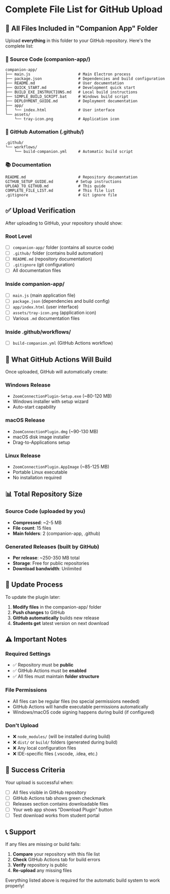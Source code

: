 # Complete File List for GitHub Upload

## 📁 All Files Included in "Companion App" Folder

Upload **everything** in this folder to your GitHub repository. Here's the complete list:

### 🔧 Source Code (companion-app/)
```
companion-app/
├── main.js                     # Main Electron process
├── package.json                # Dependencies and build configuration
├── README.md                   # User documentation
├── QUICK_START.md              # Development quick start
├── BUILD_EXE_INSTRUCTIONS.md   # Local build instructions
├── SIMPLE_BUILD_SCRIPT.bat     # Windows build script
├── DEPLOYMENT_GUIDE.md         # Deployment documentation
├── app/
│   └── index.html              # User interface
└── assets/
    └── tray-icon.png           # Application icon
```

### 🤖 GitHub Automation (.github/)
```
.github/
└── workflows/
    └── build-companion.yml     # Automatic build script
```

### 📚 Documentation
```
README.md                       # Repository documentation
GITHUB_SETUP_GUIDE.md          # Setup instructions
UPLOAD_TO_GITHUB.md             # This guide
COMPLETE_FILE_LIST.md           # This file list
.gitignore                      # Git ignore file
```

## ✅ Upload Verification

After uploading to GitHub, your repository should show:

### Root Level
- [ ] `companion-app/` folder (contains all source code)
- [ ] `.github/` folder (contains build automation)
- [ ] `README.md` (repository documentation)
- [ ] `.gitignore` (git configuration)
- [ ] All documentation files

### Inside companion-app/
- [ ] `main.js` (main application file)
- [ ] `package.json` (dependencies and build config)
- [ ] `app/index.html` (user interface)
- [ ] `assets/tray-icon.png` (application icon)
- [ ] Various `.md` documentation files

### Inside .github/workflows/
- [ ] `build-companion.yml` (GitHub Actions workflow)

## 🚀 What GitHub Actions Will Build

Once uploaded, GitHub will automatically create:

### Windows Release
- `ZoomConnectionPlugin-Setup.exe` (~80-120 MB)
- Windows installer with setup wizard
- Auto-start capability

### macOS Release  
- `ZoomConnectionPlugin.dmg` (~90-130 MB)
- macOS disk image installer
- Drag-to-Applications setup

### Linux Release
- `ZoomConnectionPlugin.AppImage` (~85-125 MB)
- Portable Linux executable
- No installation required

## 📊 Total Repository Size

### Source Code (uploaded by you)
- **Compressed**: ~2-5 MB
- **File count**: 15 files
- **Main folders**: 2 (companion-app, .github)

### Generated Releases (built by GitHub)
- **Per release**: ~250-350 MB total
- **Storage**: Free for public repositories
- **Download bandwidth**: Unlimited

## 🔄 Update Process

To update the plugin later:

1. **Modify files** in the companion-app/ folder
2. **Push changes** to GitHub
3. **GitHub automatically** builds new release
4. **Students get** latest version on next download

## ⚠️ Important Notes

### Required Settings
- ✅ Repository must be **public**
- ✅ GitHub Actions must be **enabled**
- ✅ All files must maintain **folder structure**

### File Permissions
- All files can be regular files (no special permissions needed)
- GitHub Actions will handle executable permissions automatically
- Windows/macOS code signing happens during build (if configured)

### Don't Upload
- ❌ `node_modules/` (will be installed during build)
- ❌ `dist/` or `build/` folders (generated during build)
- ❌ Any local configuration files
- ❌ IDE-specific files (.vscode, .idea, etc.)

## 🎯 Success Criteria

Your upload is successful when:
- [ ] All files visible in GitHub repository
- [ ] GitHub Actions tab shows green checkmark
- [ ] Releases section contains downloadable files
- [ ] Your web app shows "Download Plugin" button
- [ ] Test download works from student portal

## 📞 Support

If any files are missing or build fails:
1. **Compare** your repository with this file list
2. **Check** GitHub Actions tab for build errors
3. **Verify** repository is public
4. **Re-upload** any missing files

Everything listed above is required for the automatic build system to work properly!